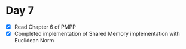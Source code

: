 # Day 7

- [x] Read Chapter 6 of PMPP
- [x] Completed implementation of Shared Memory implementation with Euclidean Norm